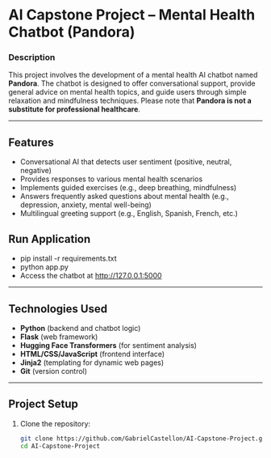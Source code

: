 # AI Capstone Project – Mental Health Chatbot (Pandora)

### Description
This project involves the development of a mental health AI chatbot named **Pandora**. The chatbot is designed to offer conversational support, provide general advice on mental health topics, and guide users through simple relaxation and mindfulness techniques. Please note that **Pandora is not a substitute for professional healthcare**.

---

## **Features**
- Conversational AI that detects user sentiment (positive, neutral, negative)
- Provides responses to various mental health scenarios
- Implements guided exercises (e.g., deep breathing, mindfulness)
- Answers frequently asked questions about mental health (e.g., depression, anxiety, mental well-being)
- Multilingual greeting support (e.g., English, Spanish, French, etc.)

## **Run Application**
- pip install -r requirements.txt
- python app.py
- Access the chatbot at http://127.0.0.1:5000

---

## **Technologies Used**
- **Python** (backend and chatbot logic)
- **Flask** (web framework)
- **Hugging Face Transformers** (for sentiment analysis)
- **HTML/CSS/JavaScript** (frontend interface)
- **Jinja2** (templating for dynamic web pages)
- **Git** (version control)

---

## **Project Setup**

1. Clone the repository:
   ```bash
   git clone https://github.com/GabrielCastellon/AI-Capstone-Project.git
   cd AI-Capstone-Project
